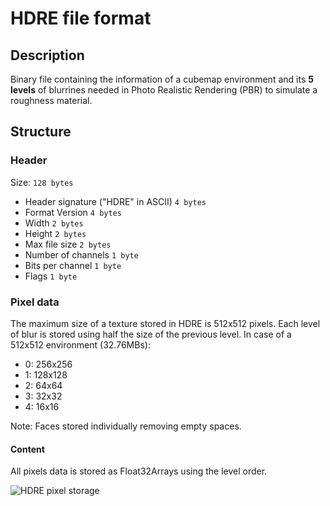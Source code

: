 # HDRE file format

## Description

Binary file containing the information of a cubemap environment and its **5 levels** of blurrines needed in Photo Realistic Rendering (PBR) to simulate a roughness material.   

## Structure

### Header

Size: ```128 bytes```

 * Header signature ("HDRE" in ASCII)       ```4 bytes```
 * Format Version                           ```4 bytes```
 * Width                                    ```2 bytes```
 * Height                                   ```2 bytes```
 * Max file size                            ```2 bytes```
 * Number of channels                       ```1 byte```
 * Bits per channel                         ```1 byte```
 * Flags                                    ```1 byte```

### Pixel data

The maximum size of a texture stored in HDRE is 512x512 pixels. Each level of blur is stored using half the size of the previous level. In case of a 512x512 environment (32.76MBs):

* 0: 256x256
* 1: 128x128
* 2: 64x64
* 3: 32x32
* 4: 16x16

Note: Faces stored individually removing empty spaces. 

#### Content

All pixels data is stored as Float32Arrays using the level order.

![HDRE pixel storage](https://webglstudio.org/users/arodriguez/screenshots/levels.PNG)
